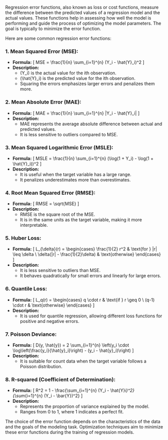 Regression error functions, also known as loss or cost functions, measure the difference between the predicted values of a regression model and the actual values. These functions help in assessing how well the model is performing and guide the process of optimizing the model parameters. The goal is typically to minimize the error function.

Here are some common regression error functions:

### 1. **Mean Squared Error (MSE):**
   - **Formula:**
     \[ MSE = \frac{1}{n} \sum_{i=1}^{n} (Y_i - \hat{Y}_i)^2 \]
   - **Description:**
     - \(Y_i\) is the actual value for the ith observation.
     - \(\hat{Y}_i\) is the predicted value for the ith observation.
     - Squaring the errors emphasizes larger errors and penalizes them more.

### 2. **Mean Absolute Error (MAE):**
   - **Formula:**
     \[ MAE = \frac{1}{n} \sum_{i=1}^{n} |Y_i - \hat{Y}_i| \]
   - **Description:**
     - MAE represents the average absolute difference between actual and predicted values.
     - It is less sensitive to outliers compared to MSE.

### 3. **Mean Squared Logarithmic Error (MSLE):**
   - **Formula:**
     \[ MSLE = \frac{1}{n} \sum_{i=1}^{n} (\log(1 + Y_i) - \log(1 + \hat{Y}_i))^2 \]
   - **Description:**
     - It is useful when the target variable has a large range.
     - It penalizes underestimates more than overestimates.

### 4. **Root Mean Squared Error (RMSE):**
   - **Formula:**
     \[ RMSE = \sqrt{MSE} \]
   - **Description:**
     - RMSE is the square root of the MSE.
     - It is in the same units as the target variable, making it more interpretable.

### 5. **Huber Loss:**
   - **Formula:**
     \[ L_{\delta}(r) = \begin{cases} \frac{1}{2} r^2 & \text{for } |r| \leq \delta \\ \delta(|r| - \frac{1}{2}\delta) & \text{otherwise} \end{cases} \]
   - **Description:**
     - It is less sensitive to outliers than MSE.
     - It behaves quadratically for small errors and linearly for large errors.

### 6. **Quantile Loss:**
   - **Formula:**
     \[ L_q(r) = \begin{cases} q \cdot r & \text{if } r \geq 0 \\ (q-1) \cdot r & \text{otherwise} \end{cases} \]
   - **Description:**
     - It is used for quantile regression, allowing different loss functions for positive and negative errors.

### 7. **Poisson Deviance:**
   - **Formula:**
     \[ D(y, \hat{y}) = 2 \sum_{i=1}^{n} \left(y_i \cdot \log\left(\frac{y_i}{\hat{y}_i}\right) - (y_i - \hat{y}_i)\right) \]
   - **Description:**
     - It is suitable for count data when the target variable follows a Poisson distribution.

### 8. **R-squared (Coefficient of Determination):**
   - **Formula:**
     \[ R^2 = 1 - \frac{\sum_{i=1}^{n} (Y_i - \hat{Y}_i)^2}{\sum_{i=1}^{n} (Y_i - \bar{Y})^2} \]
   - **Description:**
     - Represents the proportion of variance explained by the model.
     - Ranges from 0 to 1, where 1 indicates a perfect fit.

The choice of the error function depends on the characteristics of the data and the goals of the modeling task. Optimization techniques aim to minimize these error functions during the training of regression models.
